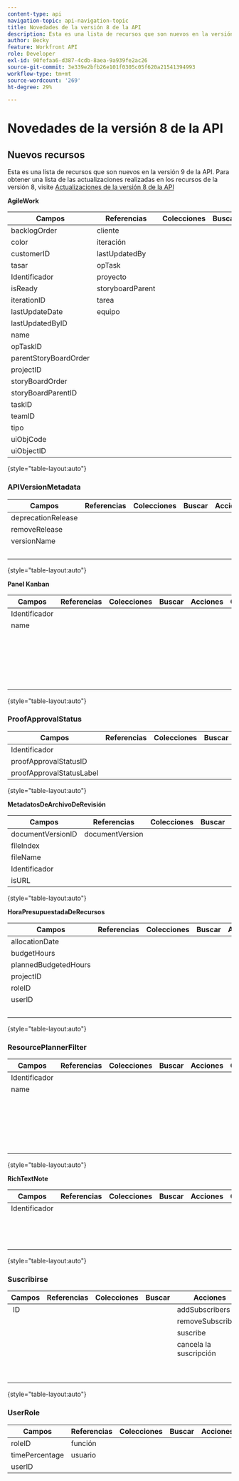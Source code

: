 ```yaml
---
content-type: api
navigation-topic: api-navigation-topic
title: Novedades de la versión 8 de la API
description: Esta es una lista de recursos que son nuevos en la versión 9 de la API. Para obtener una lista de las actualizaciones realizadas en los recursos de la versión 8, visite Actualizaciones de la versión 8 de la API
author: Becky
feature: Workfront API
role: Developer
exl-id: 90fefaa6-d387-4cdb-8aea-9a939fe2ac26
source-git-commit: 3e339e2bfb26e101f0305c05f620a21541394993
workflow-type: tm+mt
source-wordcount: '269'
ht-degree: 29%

---
```


# Novedades de la versión 8 de la API

## Nuevos recursos

Esta es una lista de recursos que son nuevos en la versión 9 de la API. Para obtener una lista de las actualizaciones realizadas en los recursos de la versión 8, visite [Actualizaciones de la versión 8 de la API](../../wf-api/api/new-api-version-8-updates.md)

**AgileWork**

| Campos | Referencias | Colecciones | Buscar | Acciones | Consultas | Operaciones |
|---|---|---|---|---|---|---|
| backlogOrder | cliente |   |   | bulkCopy  |   | COPIAR |
| color | iteración  |   |   |   |   | RECUENTO |
| customerID | lastUpdatedBy |   |   |   |   | ELIMINAR |
| tasar | opTask |   |   |   |   | EDITAR |
| Identificador | proyecto |   |   |   |   | GET  |
| isReady | storyboardParent |   |   |   |   | INFORME |
| iterationID | tarea |   |   |   |   | SEARCH |
| lastUpdateDate | equipo |   |   |   |   |   |
| lastUpdatedByID |   |   |   |   |   |   |
| name |   |   |   |   |   |   |
| opTaskID |   |   |   |   |   |   |
| parentStoryBoardOrder |   |   |   |   |   |   |
| projectID |   |   |   |   |   |   |
| storyBoardOrder |   |   |   |   |   |   |
| storyBoardParentID |   |   |   |   |   |   |
| taskID  |   |   |   |   |   |   |
| teamID |   |   |   |   |   |   |
| tipo |   |   |   |   |   |   |
| uiObjCode |   |   |   |   |   |   |
| uiObjectID |   |   |   |   |   |   |

{style="table-layout:auto"}

### APIVersionMetadata

| Campos | Referencias | Colecciones | Buscar | Acciones | Consultas | Operaciones |
|---|---|---|---|---|---|---|
| deprecationRelease |   |   |   |   |   | RECUENTO  |
| removeRelease |   |   |   |   |   | GET |
| versionName |   |   |   |   |   | INFORME |
|   |   |   |   |   |   | SEARCH |

{style="table-layout:auto"}

**Panel Kanban**

| Campos | Referencias | Colecciones | Buscar | Acciones | Consultas | Operaciones |
|---|---|---|---|---|---|---|
| Identificador |   |   |   |   |   | AÑADIR |
| name |   |   |   |   |   | RECUENTO |
|   |   |   |   |   |   | ELIMINAR |
|   |   |   |   |   |   | EDITAR |
|   |   |   |   |   |   | GET |
|   |   |   |   |   |   | INFORME |
|   |   |   |   |   |   | SEARCH |

{style="table-layout:auto"}

### ProofApprovalStatus

| Campos | Referencias | Colecciones | Buscar | Acciones | Consultas | Operaciones |
|---|---|---|---|---|---|---|
| Identificador |   |   |   |   |   |   |
| proofApprovalStatusID |   |   |   |   |   |   |
| proofApprovalStatusLabel |   |   |   |   |   |   |

{style="table-layout:auto"}

**MetadatosDeArchivoDeRevisión**

| Campos | Referencias | Colecciones | Buscar | Acciones | Consultas | Operaciones |
|---|---|---|---|---|---|---|
| documentVersionID | documentVersion |   |   |   |   |   |
| fileIndex |   |   |   |   |   |   |
| fileName |   |   |   |   |   |   |
| Identificador |   |   |   |   |   |   |
| isURL |   |   |   |   |   |   |

{style="table-layout:auto"}

**HoraPresupuestadaDeRecursos**

| Campos | Referencias | Colecciones | Buscar | Acciones | Consultas | Operaciones |
|---|---|---|---|---|---|---|
| allocationDate |   |   |   |   |   | AÑADIR |
| budgetHours |   |   |   |   |   | RECUENTO |
| plannedBudgetedHours |   |   |   |   |   | ELIMINAR |
| projectID |   |   |   |   |   | EDITAR |
| roleID |   |   |   |   |   | GET |
| userID |   |   |   |   |   | INFORME |
|   |   |   |   |   |   | SEARCH |

{style="table-layout:auto"}

### ResourcePlannerFilter

| Campos | Referencias | Colecciones | Buscar | Acciones | Consultas | Operaciones |
|---|---|---|---|---|---|---|
| Identificador |   |   |   |   |   | AÑADIR |
| name |   |   |   |   |   | RECUENTO |
|   |   |   |   |   |   | ELIMINAR |
|   |   |   |   |   |   | EDITAR |
|   |   |   |   |   |   | GET |
|   |   |   |   |   |   | INFORME |
|   |   |   |   |   |   | SEARCH |

{style="table-layout:auto"}

**RichTextNote**

| Campos | Referencias | Colecciones | Buscar | Acciones | Consultas | Operaciones |
|---|---|---|---|---|---|---|
| Identificador |   |   |   |   |   | RECUENTO |
|   |   |   |   |   |   | GET |
|   |   |   |   |   |   | INFORME |
|   |   |   |   |   |   | SEARCH |

{style="table-layout:auto"}

### Suscribirse

| Campos | Referencias | Colecciones | Buscar | Acciones | Consultas | Operaciones |
|---|---|---|---|---|---|---|
|  ID |   |   |   | addSubscribers | suscriptores | AÑADIR |
|   |   |   |   | removeSubscribers |   | RECUENTO  |
|   |   |   |   | suscribe |   | ELIMINAR |
|   |   |   |   | cancela la suscripción |   | GET |
|   |   |   |   |   |   | INFORME |
|   |   |   |   |   |   | SEARCH |

{style="table-layout:auto"}

### UserRole

| Campos | Referencias | Colecciones | Buscar | Acciones | Consultas | Operaciones |
|---|---|---|---|---|---|---|
| roleID | función |   |   |   |   |   |
| timePercentage | usuario |   |   |   |   |   |
| userID |   |   |   |   |   |   |
